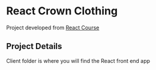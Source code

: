 # React Crown Clothing

Project developed from [React Course](https://www.udemy.com/course/complete-react-developer-zero-to-mastery)

## Project Details

Client folder is where you will find the React front end app
